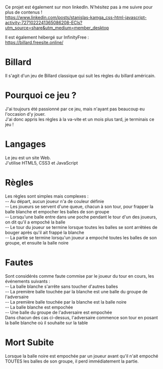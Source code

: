 Ce projet est également sur mon linkedIn. N'hésitez pas à me suivre pour plus de contenus !  
https://www.linkedin.com/posts/stanislas-kamga_css-html-javascript-activity-7271022241365086208-ECls?utm_source=share&utm_medium=member_desktop  

Il est également hébergé sur InfinityFree :  
https://billard.freesite.online/

# Billard
 Il s'agit d'un jeu de Billard classique qui suit les règles du billard américain.
# Pourquoi ce jeu ?
 J'ai toujours été passionné par ce jeu, mais n'ayant pas beaucoup eu l'occasion d'y jouer.  
 J'ai donc appris les règles à la va-vite et un mois plus tard, je terminais ce jeu !
# Langages
 Le jeu est un site Web.  
 J'utilise HTML5, CSS3 et JavaScript
# Règles
 Les règles sont simples mais complexes :  
 -- Au départ, aucun joueur n'a de couleur définie  
 -- Les joueurs se servent d'une queue, chacun à son tour, pour frapper la balle blanche et empocher les balles de son groupe  
 -- Lorsqu'une balle entre dans une poche pendant le tour d'un des joueurs, on dit qu'il a empoché la balle  
 -- Le tour du joueur se termine lorsque toutes les balles se sont arrêtées de bouger après qu'il ait frappé la blanche  
 -- La partie se termine lorsqu'un joueur a empoché toutes les balles de son groupe, et ensuite la balle noire  
# Fautes
 Sont considérés comme faute commise par le joueur du tour en cours, les événements suivants :  
 -- La balle blanche s'arrête sans toucher d'autres balles   
 -- La première balle touchée par la blanche est une balle du groupe de l'adversaire  
 -- La première balle touchée par la blanche est la balle noire  
 -- La balle blanche est empochée  
 -- Une balle du groupe de l'adversaire est empochée  
 Dans chacun des cas ci-dessus, l'adversaire commence son tour en posant la balle blanche où il souhaite sur la table  
 # Mort Subite
 Lorsque la balle noire est empochée par un joueur avant qu'il n'ait empoché TOUTES les balles de son groupe, il perd immédiatement la partie.
